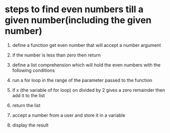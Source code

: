 # steps to find even numbers till a given number(including the given number)

1. define a function get even number that will accept a number argument
2. if the number is less than zero then return
3. define a list comprehension which will hold the even numbers with the following conditions
4. run a for loop in the range of the parameter passed to the function
5. if x (the variable of for loop) on divided by 2 gives a zero remainder then add it to the list
6. return the list

1. accept a number from a user and store it in a variable
2. display the result